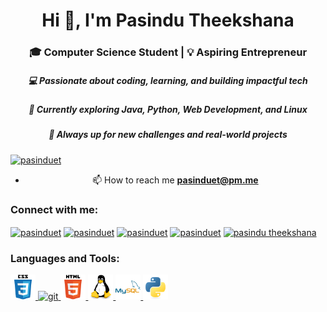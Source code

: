<h1 align="center">Hi 👋, I'm Pasindu Theekshana</h1>
<h3 align="center">🎓 Computer Science Student | 💡 Aspiring Entrepreneur </h3>
<h5 align="center">💻 Passionate about coding, learning, and building impactful tech </h5>
<h5 align="center">🌱 Currently exploring Java, Python, Web Development, and Linux </h5>
<h5 align="center">🚀 Always up for new challenges and real-world projects </h5>

<center>
<p align="left"> <a href="https://twitter.com/pasinduet" target="blank"><img src="https://img.shields.io/twitter/follow/pasinduet?logo=twitter&style=for-the-badge" alt="pasinduet" /></a> </p>


- 📫 How to reach me **pasinduet@pm.me**

<h3 align="left">Connect with me:</h3>
<p align="left">
<a href="https://twitter.com/pasinduet" target="blank"><img align="center" src="https://raw.githubusercontent.com/rahuldkjain/github-profile-readme-generator/master/src/images/icons/Social/twitter.svg" alt="pasinduet" height="30" width="40" /></a>
<a href="https://linkedin.com/in/pasinduet" target="blank"><img align="center" src="https://raw.githubusercontent.com/rahuldkjain/github-profile-readme-generator/master/src/images/icons/Social/linked-in-alt.svg" alt="pasinduet" height="30" width="40" /></a>
<a href="https://fb.com/pasinduet" target="blank"><img align="center" src="https://raw.githubusercontent.com/rahuldkjain/github-profile-readme-generator/master/src/images/icons/Social/facebook.svg" alt="pasinduet" height="30" width="40" /></a>
<a href="https://instagram.com/pasinduet" target="blank"><img align="center" src="https://raw.githubusercontent.com/rahuldkjain/github-profile-readme-generator/master/src/images/icons/Social/instagram.svg" alt="pasinduet" height="30" width="40" /></a>
<a href="https://www.youtube.com/@pasinduet" target="blank"><img align="center" src="https://raw.githubusercontent.com/rahuldkjain/github-profile-readme-generator/master/src/images/icons/Social/youtube.svg" alt="pasindu theekshana" height="30" width="40" /></a>
</p>

<h3 align="left">Languages and Tools:</h3>
<p align="left"> <a href="https://www.w3schools.com/css/" target="_blank" rel="noreferrer"> <img src="https://raw.githubusercontent.com/devicons/devicon/master/icons/css3/css3-original-wordmark.svg" alt="css3" width="40" height="40"/> </a> <a href="https://git-scm.com/" target="_blank" rel="noreferrer"> <img src="https://www.vectorlogo.zone/logos/git-scm/git-scm-icon.svg" alt="git" width="40" height="40"/> </a> <a href="https://www.w3.org/html/" target="_blank" rel="noreferrer"> <img src="https://raw.githubusercontent.com/devicons/devicon/master/icons/html5/html5-original-wordmark.svg" alt="html5" width="40" height="40"/> </a> <a href="https://www.linux.org/" target="_blank" rel="noreferrer"> <img src="https://raw.githubusercontent.com/devicons/devicon/master/icons/linux/linux-original.svg" alt="linux" width="40" height="40"/> </a> <a href="https://www.mysql.com/" target="_blank" rel="noreferrer"> <img src="https://raw.githubusercontent.com/devicons/devicon/master/icons/mysql/mysql-original-wordmark.svg" alt="mysql" width="40" height="40"/> </a> <a href="https://www.python.org" target="_blank" rel="noreferrer"> <img src="https://raw.githubusercontent.com/devicons/devicon/master/icons/python/python-original.svg" alt="python" width="40" height="40"/> </a> </p>

</center>

